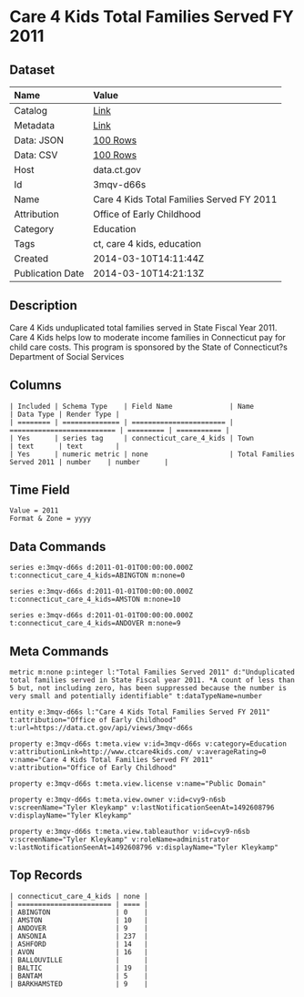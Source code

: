 # Care 4 Kids Total Families Served FY 2011

## Dataset

| Name | Value |
| :--- | :---- |
| Catalog | [Link](https://catalog.data.gov/dataset/care-4-kids-total-families-served-fy-2011) |
| Metadata | [Link](https://data.ct.gov/api/views/3mqv-d66s) |
| Data: JSON | [100 Rows](https://data.ct.gov/api/views/3mqv-d66s/rows.json?max_rows=100) |
| Data: CSV | [100 Rows](https://data.ct.gov/api/views/3mqv-d66s/rows.csv?max_rows=100) |
| Host | data.ct.gov |
| Id | 3mqv-d66s |
| Name | Care 4 Kids Total Families Served FY 2011 |
| Attribution | Office of Early Childhood |
| Category | Education |
| Tags | ct, care 4 kids, education |
| Created | 2014-03-10T14:11:44Z |
| Publication Date | 2014-03-10T14:21:13Z |

## Description

Care 4 Kids unduplicated total families served in State Fiscal Year 2011. Care 4 Kids helps low to moderate income families in Connecticut pay for child care costs. This program is sponsored by the State of Connecticut?s Department of Social Services

## Columns

```ls
| Included | Schema Type    | Field Name              | Name                       | Data Type | Render Type |
| ======== | ============== | ======================= | ========================== | ========= | =========== |
| Yes      | series tag     | connecticut_care_4_kids | Town                       | text      | text        |
| Yes      | numeric metric | none                    | Total Families Served 2011 | number    | number      |
```

## Time Field

```ls
Value = 2011
Format & Zone = yyyy
```

## Data Commands

```ls
series e:3mqv-d66s d:2011-01-01T00:00:00.000Z t:connecticut_care_4_kids=ABINGTON m:none=0

series e:3mqv-d66s d:2011-01-01T00:00:00.000Z t:connecticut_care_4_kids=AMSTON m:none=10

series e:3mqv-d66s d:2011-01-01T00:00:00.000Z t:connecticut_care_4_kids=ANDOVER m:none=9
```

## Meta Commands

```ls
metric m:none p:integer l:"Total Families Served 2011" d:"Unduplicated total families served in State Fiscal year 2011. *A count of less than 5 but, not including zero, has been suppressed because the number is very small and potentially identifiable" t:dataTypeName=number

entity e:3mqv-d66s l:"Care 4 Kids Total Families Served FY 2011" t:attribution="Office of Early Childhood" t:url=https://data.ct.gov/api/views/3mqv-d66s

property e:3mqv-d66s t:meta.view v:id=3mqv-d66s v:category=Education v:attributionLink=http://www.ctcare4kids.com/ v:averageRating=0 v:name="Care 4 Kids Total Families Served FY 2011" v:attribution="Office of Early Childhood"

property e:3mqv-d66s t:meta.view.license v:name="Public Domain"

property e:3mqv-d66s t:meta.view.owner v:id=cvy9-n6sb v:screenName="Tyler Kleykamp" v:lastNotificationSeenAt=1492608796 v:displayName="Tyler Kleykamp"

property e:3mqv-d66s t:meta.view.tableauthor v:id=cvy9-n6sb v:screenName="Tyler Kleykamp" v:roleName=administrator v:lastNotificationSeenAt=1492608796 v:displayName="Tyler Kleykamp"
```

## Top Records

```ls
| connecticut_care_4_kids | none | 
| ======================= | ==== | 
| ABINGTON                | 0    | 
| AMSTON                  | 10   | 
| ANDOVER                 | 9    | 
| ANSONIA                 | 237  | 
| ASHFORD                 | 14   | 
| AVON                    | 16   | 
| BALLOUVILLE             |      | 
| BALTIC                  | 19   | 
| BANTAM                  | 5    | 
| BARKHAMSTED             | 9    | 
```